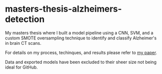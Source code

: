 # masters-thesis-alzheimers-detection
 My masters thesis where I built a model pipeline using a CNN, SVM, and a custom SMOTE oversampling technique to identify and classify Alzheimer's in brain CT scans.

 For details on my process, techinques, and results please refer to [my paper]().

 Data and exported models have been excluded to their sheer size not being ideal for GitHub.